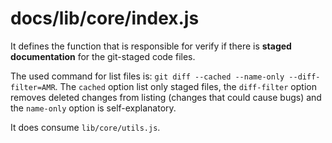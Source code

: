 # docs/lib/core/index.js

It defines the function that is responsible for verify if there is **staged documentation** for the git-staged code files.

The used command for list files is: `git diff --cached --name-only --diff-filter=AMR`. The `cached` option list only staged files, the `diff-filter` option removes deleted changes from listing (changes that could cause bugs) and the `name-only` option is self-explanatory.

It does consume `lib/core/utils.js`.